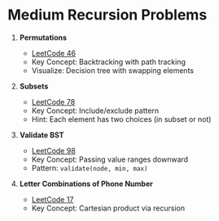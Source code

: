 # Medium Recursion Problems

1. **Permutations**
   - [LeetCode 46](https://leetcode.com/problems/permutations/)
   - Key Concept: Backtracking with path tracking
   - Visualize: Decision tree with swapping elements

2. **Subsets**
   - [LeetCode 78](https://leetcode.com/problems/subsets/)
   - Key Concept: Include/exclude pattern
   - Hint: Each element has two choices (in subset or not)

3. **Validate BST**
   - [LeetCode 98](https://leetcode.com/problems/validate-binary-search-tree/)
   - Key Concept: Passing value ranges downward
   - Pattern: `validate(node, min, max)`

4. **Letter Combinations of Phone Number**
   - [LeetCode 17](https://leetcode.com/problems/letter-combinations-of-a-phone-number/)
   - Key Concept: Cartesian product via recursion
